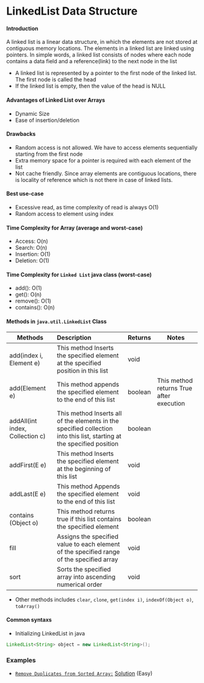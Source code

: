 # LinkedList Data Structure

#### Introduction
A linked list is a linear data structure, in which the elements are not stored at contiguous memory locations. 
The elements in a linked list are linked using pointers.
In simple words, a linked list consists of nodes where each node contains a data field and a reference(link) to the next node in the list
- A linked list is represented by a pointer to the first node of the linked list. The first node is called the head
- If the linked list is empty, then the value of the head is NULL

#### Advantages of Linked List over Arrays
- Dynamic Size
- Ease of insertion/deletion

#### Drawbacks
- Random access is not allowed. We have to access elements sequentially starting from the first node
- Extra memory space for a pointer is required with each element of the list
- Not cache friendly. Since array elements are contiguous locations, there is locality of reference which is not there in case of linked lists.

#### Best use-case
- Excessive read, as time complexity of read is always O(1)
- Random access to element using index

#### Time Complexity for Array (average and worst-case)
- Access: O(n)
- Search: O(n)
- Insertion: O(1)
- Deletion: O(1)

#### Time Complexity for `Linked List` java class (worst-case)
- add(): O(1)
- get(): O(n)
- remove(): O(1)
- contains(): O(n)

#### Methods in `java.util.LinkedList` Class
| Methods | Description | Returns | Notes | 
| ------- | :----------- | ------- | ---- |
| add(index i, Element e) | This method Inserts the specified element at the specified position in this list | void |
| add(Element e) | This method appends the specified element to the end of this list | boolean | This method returns True after execution
| addAll​(int index, Collection c) | This method Inserts all of the elements in the specified collection into this list, starting at the specified position | boolean |
| addFirst​(E e) | This method Inserts the specified element at the beginning of this list | void | 
| addLast​(E e) | This method Appends the specified element to the end of this list | void | 
| contains​(Object o) | This method returns true if this list contains the specified element | boolean |
| fill | Assigns the specified value to each element of the specified range of the specified array | void | 
| sort | Sorts the specified array into ascending numerical order | void 

- Other methods includes `clear`, `clone`, `get(index i)`, `indexOf(Object o)`, `toArray()`  

#### Common syntaxs
- Initializing LinkedList in java
```java
LinkedList<String> object = new LinkedList<String>();
```

### Examples
- [`Remove Duplicates from Sorted Array:`](https://leetcode.com/explore/interview/card/top-interview-questions-easy/92/array/727/) [Solution](./src/practice/examples/RemoveDuplicates.java) (Easy)